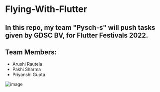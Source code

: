 # Flying-With-Flutter
<h2> In this repo, my team "Pysch-s" will push tasks given by GDSC BV, for Flutter Festivals 2022. </h2>

<h2> Team Members: </h2>
<ul>
  <li>Arushi Rautela</li>
  <li>Pakhi Sharma</li>
  <li>Priyanshi Gupta</li>
</ul>


![image](https://user-images.githubusercontent.com/78092804/155832383-bc27968a-4ca4-4ee0-a255-fb3dde67ffa8.png)
